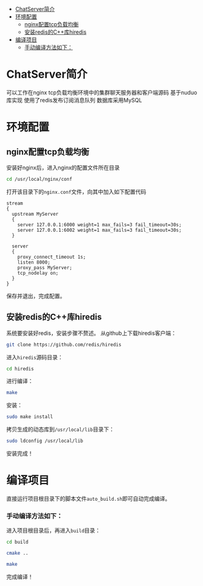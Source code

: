 - [ChatServer简介](#chatserver)
- [环境配置](#环境配置)
  - [nginx配置tcp负载均衡](#nginx配置tcp负载均衡)
  - [安装redis的C++库hiredis](#安装redis的c库hiredis)
- [编译项目](#编译项目)
    - [手动编译方法如下：](#手动编译方法如下)


# ChatServer简介
可以工作在nginx tcp负载均衡环境中的集群聊天服务器和客户端源码 基于nuduo库实现 使用了redis发布订阅消息队列 数据库采用MySQL

# 环境配置

## nginx配置tcp负载均衡

安装好nginx后，进入nginx的配置文件所在目录
```bash
cd /usr/local/nginx/conf
```
打开该目录下的`nginx.conf`文件，向其中加入如下配置代码
```
stream 
{
  upstream MyServer
  {
    server 127.0.0.1:6000 weight=1 max_fails=3 fail_timeout=30s;
    server 127.0.0.1:6002 weight=1 max_fails=3 fail_timeout=30s;
  }

  server 
  {
    proxy_connect_timeout 1s;
    listen 8000;
    proxy_pass MyServer;
    tcp_nodelay on;
  }
}
```

保存并退出，完成配置。

## 安装redis的C++库hiredis

系统要安装好redis，安装步骤不赘述。
从github上下载hiredis客户端：
```bash
git clone https://github.com/redis/hiredis
```
进入`hiredis`源码目录：
```bash
cd hiredis
```
进行编译：
```bash
make
```
安装：
```bash
sudo make install
```
拷贝生成的动态库到`/usr/local/lib`目录下：
```bash
sudo ldconfig /usr/local/lib
```
安装完成！

# 编译项目

直接运行项目根目录下的脚本文件`auto_build.sh`即可自动完成编译。

### 手动编译方法如下：
进入项目根目录后，再进入`build`目录：
```bash
cd build
```
```bash
cmake ..
```
```bash
make
```
完成编译！

